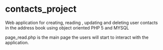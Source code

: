 # contacts_project
Web application for creating, reading , updating and deleting user contacts in the address book using object oriented PHP 5 and MYSQL 

page_read.php is the main page the users will start to interact with the application.
